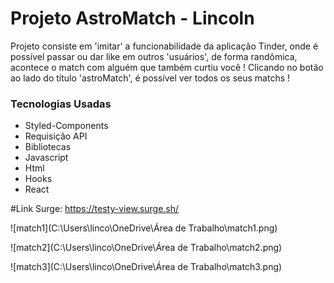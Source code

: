 <h1>Projeto AstroMatch - Lincoln</h1>



<p>Projeto consiste em 'imitar' a funcionabilidade da aplicação Tinder, onde é possível passar ou dar like em outros 'usuários', de forma randômica, acontece o match com alguém que também curtiu você !
Clicando no botão ao lado do título 'astroMatch', é possível ver todos os seus matchs !</p>

<h3>Tecnologias Usadas</h3>

- Styled-Components
- Requisição API
- Bibliotecas
- Javascript
- Html
- Hooks
- React

#Link Surge:
https://testy-view.surge.sh/



![match1](C:\Users\linco\OneDrive\Área de Trabalho\match1.png)

![match2](C:\Users\linco\OneDrive\Área de Trabalho\match2.png)

![match3](C:\Users\linco\OneDrive\Área de Trabalho\match3.png)
